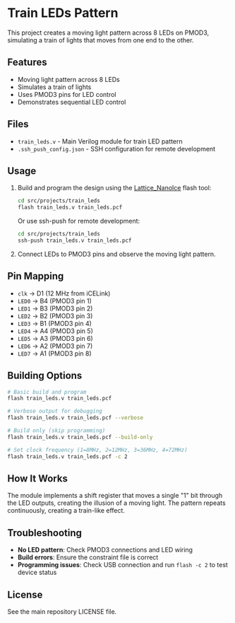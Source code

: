 # Train LEDs Pattern

This project creates a moving light pattern across 8 LEDs on PMOD3, simulating a train of lights that moves from one end to the other.

## Features

- Moving light pattern across 8 LEDs
- Simulates a train of lights
- Uses PMOD3 pins for LED control
- Demonstrates sequential LED control

## Files

- `train_leds.v` - Main Verilog module for train LED pattern
- `.ssh_push_config.json` - SSH configuration for remote development

## Usage

1. Build and program the design using the [Lattice_NanoIce](https://github.com/abhinav937/Lattice_NanoIce) flash tool:
   ```bash
   cd src/projects/train_leds
   flash train_leds.v train_leds.pcf
   ```
   
   Or use ssh-push for remote development:
   ```bash
   cd src/projects/train_leds
   ssh-push train_leds.v train_leds.pcf
   ```

2. Connect LEDs to PMOD3 pins and observe the moving light pattern.

## Pin Mapping

- `clk` → D1 (12 MHz from iCELink)
- `LED0` → B4 (PMOD3 pin 1)
- `LED1` → B3 (PMOD3 pin 2)
- `LED2` → B2 (PMOD3 pin 3)
- `LED3` → B1 (PMOD3 pin 4)
- `LED4` → A4 (PMOD3 pin 5)
- `LED5` → A3 (PMOD3 pin 6)
- `LED6` → A2 (PMOD3 pin 7)
- `LED7` → A1 (PMOD3 pin 8)

## Building Options

```bash
# Basic build and program
flash train_leds.v train_leds.pcf

# Verbose output for debugging
flash train_leds.v train_leds.pcf --verbose

# Build only (skip programming)
flash train_leds.v train_leds.pcf --build-only

# Set clock frequency (1=8MHz, 2=12MHz, 3=36MHz, 4=72MHz)
flash train_leds.v train_leds.pcf -c 2
```

## How It Works

The module implements a shift register that moves a single "1" bit through the LED outputs, creating the illusion of a moving light. The pattern repeats continuously, creating a train-like effect.

## Troubleshooting

- **No LED pattern**: Check PMOD3 connections and LED wiring
- **Build errors**: Ensure the constraint file is correct
- **Programming issues**: Check USB connection and run `flash -c 2` to test device status

## License

See the main repository LICENSE file. 